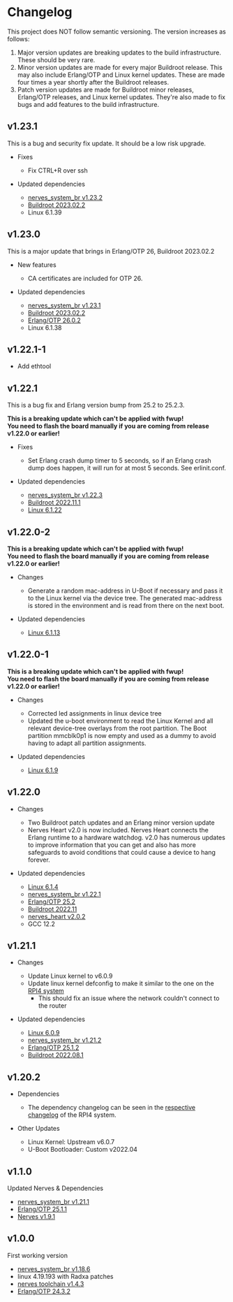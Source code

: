 # Changelog

This project does NOT follow semantic versioning. The version increases as
follows:

1. Major version updates are breaking updates to the build infrastructure.
   These should be very rare.
2. Minor version updates are made for every major Buildroot release. This
   may also include Erlang/OTP and Linux kernel updates. These are made four
   times a year shortly after the Buildroot releases.
3. Patch version updates are made for Buildroot minor releases, Erlang/OTP
   releases, and Linux kernel updates. They're also made to fix bugs and add
   features to the build infrastructure.

## v1.23.1

This is a bug and security fix update. It should be a low risk upgrade.

* Fixes
  * Fix CTRL+R over ssh

* Updated dependencies
  * [nerves_system_br v1.23.2](https://github.com/nerves-project/nerves_system_br/releases/tag/v1.23.2)
  * [Buildroot 2023.02.2](https://lore.kernel.org/buildroot/87y1je6wva.fsf@48ers.dk/T/)
  * Linux 6.1.39

## v1.23.0

This is a major update that brings in Erlang/OTP 26, Buildroot 2023.02.2

* New features
  * CA certificates are included for OTP 26.

* Updated dependencies
  * [nerves_system_br v1.23.1](https://github.com/nerves-project/nerves_system_br/releases/tag/v1.23.1)
  * [Buildroot 2023.02.2](https://lore.kernel.org/buildroot/87wn03ifbl.fsf@48ers.dk/T/)
  * [Erlang/OTP 26.0.2](https://erlang.org/download/OTP-26.0.2.README)
  * Linux 6.1.38

## v1.22.1-1

- Add ethtool

## v1.22.1

This is a bug fix and Erlang version bump from 25.2 to 25.2.3.

**This is a breaking update which can't be applied with fwup!**\
**You need to flash the board manually if you are coming from release v1.22.0 or earlier!**

- Fixes
  - Set Erlang crash dump timer to 5 seconds, so if an Erlang crash dump does
    happen, it will run for at most 5 seconds. See erlinit.conf.

- Updated dependencies
  - [nerves_system_br v1.22.3](https://github.com/nerves-project/nerves_system_br/releases/tag/v1.22.3)
  - [Buildroot 2022.11.1](https://lore.kernel.org/buildroot/87ilh4dvax.fsf@dell.be.48ers.dk/T/#u)
  - [Linux 6.1.22](https://mirrors.edge.kernel.org/pub/linux/kernel/v6.x/)

## v1.22.0-2

**This is a breaking update which can't be applied with fwup!**\
**You need to flash the board manually if you are coming from release v1.22.0 or earlier!**

- Changes
  - Generate a random mac-address in U-Boot if necessary and pass it to the Linux kernel
    via the device tree. The generated mac-address is stored in the environment
    and is read from there on the next boot.

- Updated dependencies
  - [Linux 6.1.13](https://mirrors.edge.kernel.org/pub/linux/kernel/v6.x/)

## v1.22.0-1

**This is a breaking update which can't be applied with fwup!**\
**You need to flash the board manually if you are coming from release v1.22.0 or earlier!**

- Changes
  - Corrected led assignments in linux device tree
  - Updated the u-boot environment to read the Linux Kernel and all relevant
    device-tree overlays from the root partition. The Boot partition mmcblk0p1
    is now empty and used as a dummy to avoid having to adapt all partition
    assignments.

- Updated dependencies
  - [Linux 6.1.9](https://mirrors.edge.kernel.org/pub/linux/kernel/v6.x/)

## v1.22.0

- Changes
  - Two Buildroot patch updates and an Erlang minor version update
  - Nerves Heart v2.0 is now included. Nerves Heart connects the Erlang runtime
    to a hardware watchdog. v2.0 has numerous updates to improve information
    that you can get and also has more safeguards to avoid conditions that could
    cause a device to hang forever.

- Updated dependencies
  - [Linux 6.1.4](https://mirrors.edge.kernel.org/pub/linux/kernel/v6.x/)
  - [nerves_system_br v1.22.1](https://github.com/nerves-project/nerves_system_br/releases/tag/v1.22.1)
  - [Erlang/OTP 25.2](https://erlang.org/download/OTP-25.2.README)
  - [Buildroot 2022.11](http://lists.busybox.net/pipermail/buildroot/2022-December/656980.html)
  - [nerves_heart v2.0.2](https://github.com/nerves-project/nerves_heart/releases/tag/v2.0.2)
  - GCC 12.2

## v1.21.1

- Changes
    - Update Linux kernel to v6.0.9
    - Update linux kernel defconfig to make it similar to the one on the [RPI4 system](https://github.com/nerves-project/nerves_system_rpi4)
        - This should fix an issue where the network couldn't connect to the router

- Updated dependencies
    - [Linux 6.0.9](https://mirrors.edge.kernel.org/pub/linux/kernel/v6.x/)
    - [nerves_system_br v1.21.2](https://github.com/nerves-project/nerves_system_br/releases/tag/v1.21.2)
    - [Erlang/OTP 25.1.2](https://erlang.org/download/OTP-25.1.2.README)
    - [Buildroot 2022.08.1](http://lists.busybox.net/pipermail/buildroot/2022-October/652816.html)

## v1.20.2

- Dependencies
   - The dependency changelog can be seen in the [respective changelog](https://github.com/nerves-project/nerves_system_rpi4/releases/tag/v1.20.2) of the RPI4 system.

- Other Updates
   - Linux Kernel: Upstream v6.0.7
   - U-Boot Bootloader: Custom v2022.04

## v1.1.0

Updated Nerves & Dependencies

* [nerves_system_br v1.21.1](https://github.com/nerves-project/nerves_system_br/releases/tag/v1.21.1)
* [Erlang/OTP 25.1.1](https://erlang.org/download/OTP-25.1.1.README)
* [Nerves v1.9.1](https://github.com/nerves-project/nerves/releases/tag/v1.9.1)

## v1.0.0

First working version

* [nerves_system_br v1.18.6](https://github.com/nerves-project/nerves_system_br/releases/tag/v1.18.6)
* linux 4.19.193 with Radxa patches
* [nerves toolchain v1.4.3](https://github.com/nerves-project/toolchains/releases/tag/v1.4.3)
* [Erlang/OTP 24.3.2](https://erlang.org/download/OTP-24.3.2.README)
